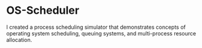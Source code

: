 # OS-Scheduler
I created a process scheduling simulator that demonstrates concepts of operating system scheduling, queuing systems, and multi-process resource allocation.
